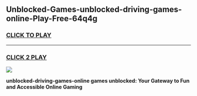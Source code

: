 
## Unblocked-Games-unblocked-driving-games-online-Play-Free-64q4g
<h3>
<a href="https://premium76.site?title=unblocked-driving-games-online&ref=20A">CLICK TO PLAY</a></h3>
<hr>

<h3>
<a href="https://premium76.site?title=unblocked-driving-games-online&ref=20A">CLICK 2 PLAY</a>
  
</h3>

<a href="https://premium76.site?title=unblocked-driving-games-online&ref=20A"><img src="https://clearcache.store/games.png"></a>


**unblocked-driving-games-online games unblocked: Your Gateway to Fun and Accessible Online Gaming**
